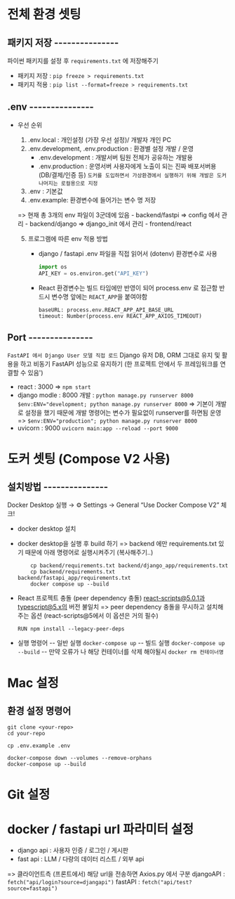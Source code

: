 # 전체 환경 셋팅

## 패키지 저장 ---------------
파이썬 패키지를 설정 후 `requirements.txt` 에 저장해주기

- 패키지 저장 :
    `pip freeze > requirements.txt`
- 패키지 적용 :
    `pip list --format=freeze > requirements.txt`

## .env ---------------
- 우선 순위
    1. .env.local :
        개인설정 (가장 우선 설정)/ 개발자 개인 PC
    2. .env.development, .env.production : 환경별 설정 개발 / 운영
        - .env.development : 개발서버
            팀원 전체가 공유하는 개발용
        - .env.production : 운영서버
            사용자에게 노출이 되는 진짜 배포서버용 (DB/결제/인증 등)
        `도커를 도입하면서 가상환경에서 실행하기 위해 개발은 도커 나머지는 로컬용으로 지정`         
    3. .env : 기본값
    4. .env.example: 환경변수에 들어가는 변수 명 저장

    => 현재 총 3개의 env 파일이 3군데에 있음
        - backend/fastpi => config 에서 관리
        - backend/django  => django_init 에서 관리
        - frontend/react 

    5. 프로그램에 따른 env 적용 방법
        - django / fastapi
            .env 파일을 직접 읽어서 (dotenv) 환경변수로 사용
            ```python
            import os
            API_KEY = os.environ.get("API_KEY")
            ```
        
        - React
            환경변수는 빌드 타임에만 반영이 되어 process.env 로 접근함 반드시 변수명 앞에는 `REACT_APP`을 붙여야함

            ```react
            baseURL: process.env.REACT_APP_API_BASE_URL
            timeout: Number(process.env REACT_APP_AXIOS_TIMEOUT)
            ```

## Port ---------------
`FastAPI 에서 Django User 모델 직접 로드`
Django 유저 DB, ORM 그대로 유지 및 활용을 하고
비동기 FastAPI 성능으로 유지하기
(한 프로젝트 안에서 두 프레임워크를 연결할 수 있음')

 - react : 3000
    => `npm start`
 - django modle : 8000
    개발 : `python manage.py runserver 8000`
         `$env:ENV="development; python manage.py runserver 8000`
         => 기본이 개발로 설정을 했기 때문에 개발 명령어는 변수가 필요없이 runserver를 하면됨
    운영 => `$env:ENV="production"; python manage.py runserver 8000`
 - uvicorn : 9000
    `uvicorn main:app --reload --port 9000`
    


# 도커 셋팅 (Compose V2 사용)

## 설치방법 ---------------

Docker Desktop 실행 → ⚙️ Settings → General
“Use Docker Compose V2” 체크!

- docker desktop 설치 
- docker desktop을 실행 후 build 하기
    => backend 에만 requirements.txt 있기 때문에 아래 명령어로 실행시켜주기 (복사해주기..)
    ```
        cp backend/requirements.txt backend/django_app/requirements.txt
        cp backend/requirements.txt backend/fastapi_app/requirements.txt
        docker compose up --build
    ```
- React 프로젝트 충돌 (peer dependency 충돌) react-scripts@5.0.1과 typescript@5.x의 버전 불일치
    => peer dependency 충돌을 무시하고 설치해주는 옵션 (react-scripts@5에서 이 옵션은 거의 필수)
    ```
    RUN npm install --legacy-peer-deps
    ```

- 실행 명령어
    -- 일반 실행
    `docker-compose up`
    -- 빌드 실행
    `docker-compose up --build`
    -- 만약 오류가 나 해당 컨테이너를 삭제 해야될시
    `docker rm 컨테이너명`


# Mac 설정

## 환경 설정 명령어
```
git clone <your-repo>
cd your-repo

cp .env.example .env

docker-compose down --volumes --remove-orphans
docker-compose up --build
```


# Git 설정




# docker / fastapi url 파라미터 설정
- django api : 사용자 인증 / 로그인 / 게시판
- fast api : LLM / 다량의 데이터 리스트 / 외부 api

=> 클라이언트측 (프론트에서) 해당 url을 전송하면 Axios.py 에서 구분
    djangoAPI : `fetch("api/login?source=djangapi")`
    fastAPI : `fetch("api/test?source=fastapi")`























